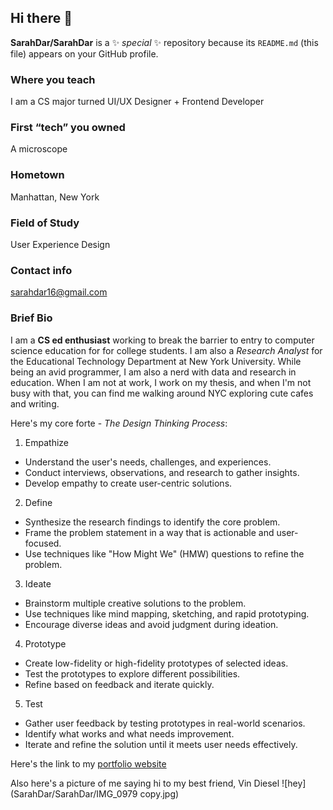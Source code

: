 ## Hi there 👋

**SarahDar/SarahDar** is a ✨ _special_ ✨ repository because its `README.md` (this file) appears on your GitHub profile.

### Where you teach 
I am a CS major turned UI/UX Designer + Frontend Developer
### First “tech” you owned 
A microscope
### Hometown 
Manhattan, New York
### Field of Study 
User Experience Design
### Contact info 
sarahdar16@gmail.com
### Brief Bio
I am a **CS ed enthusiast** working to break the barrier to entry to computer science education for for college students. I am also a *Research Analyst* for the Educational Technology Department at New York University. While being an avid programmer, I am also a nerd with data and research in education. When I am not at work, I work on my thesis, and when I'm not busy with that, you can find me walking around NYC exploring cute cafes and writing.

Here's my core forte - *The Design Thinking Process*:
1. Empathize
* Understand the user's needs, challenges, and experiences.
* Conduct interviews, observations, and research to gather insights.
* Develop empathy to create user-centric solutions.
2. Define
* Synthesize the research findings to identify the core problem.
* Frame the problem statement in a way that is actionable and user-focused.
* Use techniques like "How Might We" (HMW) questions to refine the problem.
3. Ideate
* Brainstorm multiple creative solutions to the problem.
* Use techniques like mind mapping, sketching, and rapid prototyping.
* Encourage diverse ideas and avoid judgment during ideation.
4. Prototype
* Create low-fidelity or high-fidelity prototypes of selected ideas.
* Test the prototypes to explore different possibilities.
* Refine based on feedback and iterate quickly.
5. Test
* Gather user feedback by testing prototypes in real-world scenarios.
* Identify what works and what needs improvement.
* Iterate and refine the solution until it meets user needs effectively.

Here's the link to my [portfolio website](https://www.sarahdar.com/)

Also here's a picture of me saying hi to my best friend, Vin Diesel
![hey](SarahDar/SarahDar/IMG_0979 copy.jpg)



